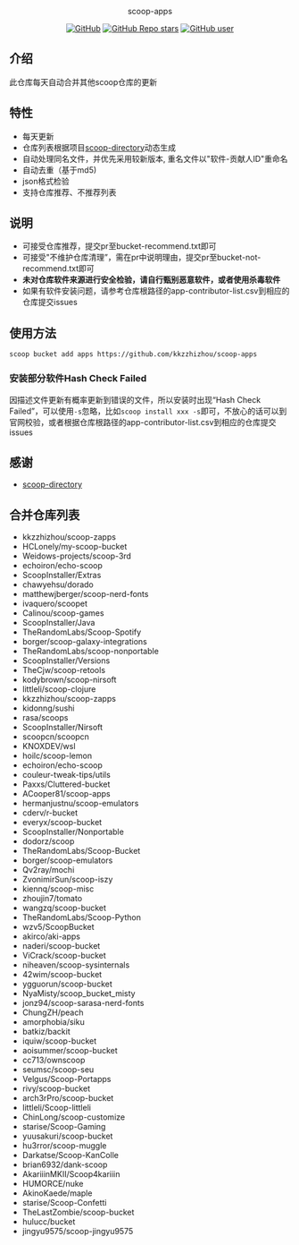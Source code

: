<p align="center">
  scoop-apps
</p>
<p align="center">
  <a href="https://github.com/kkzzhizhou/scoop-apps"><img alt="GitHub" src="https://img.shields.io/badge/Readme--Style-standard--repository-brightgreen?style=flat-square&color=f83500"/></a>
  <a href="https://github.com/kkzzhizhou/scoop-apps"><img alt="GitHub Repo stars" src="https://img.shields.io/github/stars/kkzzhizhou/scoop-apps?style=flat-square"/></a>
  <a href="https://github.com/kkzzhizhou"><img alt="GitHub user" src="https://img.shields.io/badge/author-kkzzhizhou-brightgreen?style=flat-square"/></a>
</p>


## 介绍

此仓库每天自动合并其他scoop仓库的更新

## 特性

- 每天更新
- 仓库列表根据项目[scoop-directory](https://github.com/rasa/scoop-directory)动态生成
- 自动处理同名文件，并优先采用较新版本, 重名文件以"软件-贡献人ID"重命名
- 自动去重（基于md5)
- json格式检验
- 支持仓库推荐、不推荐列表

## 说明

- 可接受仓库推荐，提交pr至bucket-recommend.txt即可
- 可接受"不维护仓库清理”，需在pr中说明理由，提交pr至bucket-not-recommend.txt即可
- **未对仓库软件来源进行安全检验，请自行甄别恶意软件，或者使用杀毒软件**
- 如果有软件安装问题，请参考仓库根路径的app-contributor-list.csv到相应的仓库提交issues

## 使用方法

```
scoop bucket add apps https://github.com/kkzzhizhou/scoop-apps
```

### 安装部分软件Hash Check Failed



因描述文件更新有概率更新到错误的文件，所以安装时出现“Hash Check Failed”，可以使用`-s`忽略，比如`scoop install xxx -s`即可，不放心的话可以到官网校验，或者根据仓库根路径的app-contributor-list.csv到相应的仓库提交issues

## 感谢

- [scoop-directory](https://github.com/rasa/scoop-directory)

## 合并仓库列表

- kkzzhizhou/scoop-zapps
- HCLonely/my-scoop-bucket
- Weidows-projects/scoop-3rd
- echoiron/echo-scoop
- ScoopInstaller/Extras
- chawyehsu/dorado
- matthewjberger/scoop-nerd-fonts
- ivaquero/scoopet
- Calinou/scoop-games
- ScoopInstaller/Java
- TheRandomLabs/Scoop-Spotify
- borger/scoop-galaxy-integrations
- TheRandomLabs/scoop-nonportable
- ScoopInstaller/Versions
- TheCjw/scoop-retools
- kodybrown/scoop-nirsoft
- littleli/scoop-clojure
- kkzzhizhou/scoop-zapps
- kidonng/sushi
- rasa/scoops
- ScoopInstaller/Nirsoft
- scoopcn/scoopcn
- KNOXDEV/wsl
- hoilc/scoop-lemon
- echoiron/echo-scoop
- couleur-tweak-tips/utils
- Paxxs/Cluttered-bucket
- ACooper81/scoop-apps
- hermanjustnu/scoop-emulators
- cderv/r-bucket
- everyx/scoop-bucket
- ScoopInstaller/Nonportable
- dodorz/scoop
- TheRandomLabs/Scoop-Bucket
- borger/scoop-emulators
- Qv2ray/mochi
- ZvonimirSun/scoop-iszy
- kiennq/scoop-misc
- zhoujin7/tomato
- wangzq/scoop-bucket
- TheRandomLabs/Scoop-Python
- wzv5/ScoopBucket
- akirco/aki-apps
- naderi/scoop-bucket
- ViCrack/scoop-bucket
- niheaven/scoop-sysinternals
- 42wim/scoop-bucket
- ygguorun/scoop-bucket
- NyaMisty/scoop_bucket_misty
- jonz94/scoop-sarasa-nerd-fonts
- ChungZH/peach
- amorphobia/siku
- batkiz/backit
- iquiw/scoop-bucket
- aoisummer/scoop-bucket
- cc713/ownscoop
- seumsc/scoop-seu
- Velgus/Scoop-Portapps
- rivy/scoop-bucket
- arch3rPro/scoop-bucket
- littleli/Scoop-littleli
- ChinLong/scoop-customize
- starise/Scoop-Gaming
- yuusakuri/scoop-bucket
- hu3rror/scoop-muggle
- Darkatse/Scoop-KanColle
- brian6932/dank-scoop
- AkariiinMKII/Scoop4kariiin
- HUMORCE/nuke
- AkinoKaede/maple
- starise/Scoop-Confetti
- TheLastZombie/scoop-bucket
- hulucc/bucket
- jingyu9575/scoop-jingyu9575
